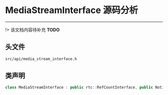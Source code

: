 # MediaStreamInterface 源码分析

---

!> 该文档内容待补充 **TODO**

## 头文件

```bash
src/api/media_stream_interface.h
```

## 类声明

```cpp
class MediaStreamInterface : public rtc::RefCountInterface, public NotifierInterface
```